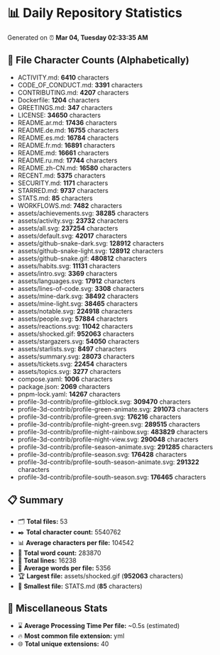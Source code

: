 # 📊 Daily Repository Statistics
Generated on ⏰ **Mar 04, Tuesday 02:33:35 AM**

## 📂 File Character Counts (Alphabetically)
- ACTIVITY.md: **6410** characters
- CODE_OF_CONDUCT.md: **3391** characters
- CONTRIBUTING.md: **4207** characters
- Dockerfile: **1204** characters
- GREETINGS.md: **347** characters
- LICENSE: **34650** characters
- README.ar.md: **17436** characters
- README.de.md: **16755** characters
- README.es.md: **16784** characters
- README.fr.md: **16891** characters
- README.md: **16661** characters
- README.ru.md: **17744** characters
- README.zh-CN.md: **16580** characters
- RECENT.md: **5375** characters
- SECURITY.md: **1171** characters
- STARRED.md: **9737** characters
- STATS.md: **85** characters
- WORKFLOWS.md: **7482** characters
- assets/achievements.svg: **38285** characters
- assets/activity.svg: **23732** characters
- assets/all.svg: **237254** characters
- assets/default.svg: **42017** characters
- assets/github-snake-dark.svg: **128912** characters
- assets/github-snake-light.svg: **128912** characters
- assets/github-snake.gif: **480812** characters
- assets/habits.svg: **11131** characters
- assets/intro.svg: **3369** characters
- assets/languages.svg: **17912** characters
- assets/lines-of-code.svg: **3308** characters
- assets/mine-dark.svg: **38492** characters
- assets/mine-light.svg: **38465** characters
- assets/notable.svg: **224918** characters
- assets/people.svg: **57884** characters
- assets/reactions.svg: **11042** characters
- assets/shocked.gif: **952063** characters
- assets/stargazers.svg: **54050** characters
- assets/starlists.svg: **8497** characters
- assets/summary.svg: **28073** characters
- assets/tickets.svg: **22454** characters
- assets/topics.svg: **3277** characters
- compose.yaml: **1006** characters
- package.json: **2069** characters
- pnpm-lock.yaml: **14267** characters
- profile-3d-contrib/profile-gitblock.svg: **309470** characters
- profile-3d-contrib/profile-green-animate.svg: **291073** characters
- profile-3d-contrib/profile-green.svg: **176216** characters
- profile-3d-contrib/profile-night-green.svg: **289515** characters
- profile-3d-contrib/profile-night-rainbow.svg: **483829** characters
- profile-3d-contrib/profile-night-view.svg: **290048** characters
- profile-3d-contrib/profile-season-animate.svg: **291285** characters
- profile-3d-contrib/profile-season.svg: **176428** characters
- profile-3d-contrib/profile-south-season-animate.svg: **291322** characters
- profile-3d-contrib/profile-south-season.svg: **176465** characters

## 📋 Summary
- 🗂️ **Total files:** 53
- ✒️ **Total character count:** 5540762
- 📊 **Average characters per file:** 104542
- 📝 **Total word count:** 283870
- 🧾 **Total lines:** 16238
- 📐 **Average words per file:** 5356
- 🏆 **Largest file:** assets/shocked.gif (**952063** characters)
- 🥉 **Smallest file:** STATS.md (**85** characters)

## 🌟 Miscellaneous Stats
- ⌛ **Average Processing Time Per file:** ~0.5s (estimated)
- 🔥 **Most common file extension:** yml
- 🌐 **Total unique extensions:** 40
